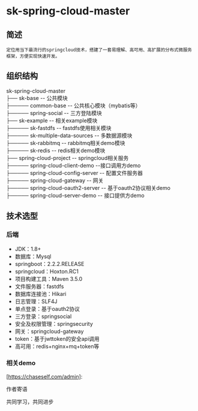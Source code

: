 # sk-spring-cloud-master

## 简述
    定位用当下最流行的springcloud技术，搭建了一套易理解、高可用、高扩展的分布式微服务框架，方便实现快速开发。
## 组织结构

sk-spring-cloud-master</br>
├── sk-base -- 公共模块</br>
├───── common-base -- 公共核心模块（mybatis等）</br>
├───── spring-social -- 三方登陆模块</br>
├── sk-example -- 相关example模块</br>
├───── sk-fastdfs -- fastdfs使用相关模块</br>
├───── sk-multiple-data-sources -- 多数据源模块</br>
├───── sk-rabbitmq -- rabbitmq相关demo模块</br>
├───── sk-redis -- redis相关demo模块</br>
├── spring-cloud-project -- springcloud相关服务</br>
├───── spring-cloud-client-demo --接口调用方demo </br>
├───── spring-cloud-config-server -- 配置文件服务器</br>
├───── spring-cloud-gateway -- 网关</br>
├───── spring-cloud-oauth2-server -- 基于oauth2协议相关demo</br>
├───── spring-cloud-server-demo -- 接口提供方demo</br>


## 技术选型

### 后端

- JDK：1.8+
- 数据库：Mysql
- springboot：2.2.2.RELEASE
- springcloud：Hoxton.RC1
- 项目构建工具：Maven 3.5.0
- 文件服务器：fastdfs
- 数据库连接池：Hikari
- 日志管理：SLF4J
- 单点登录：基于oauth2协议
- 三方登录：springsocial
- 安全及权限管理：springsecurity
- 网关：springcloud-gateway
- token：基于jwttoken的安全api调用
- 高可用：redis+nginx+mq+token等

### 相关demo

[https://chaseself.com/admin]:

作者寄语

共同学习，共同进步
